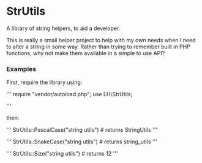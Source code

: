 # StrUtils

A library of string helpers, to aid a developer.

This is really a small helper project to help with my own needs when I need
to alter a string in some way. Rather than trying to remember built in PHP
functions, why not make them available in a simple to use API?


### Examples

First, require the library using:

'''
require "vendor/autoload.php";
use LH\StrUtils;

'''

then:

'''
StrUtils::PascalCase("string utils") # returns StringUtils
'''

'''
StrUtils::SnakeCase("string utils") # returns string_utils
'''

'''
StrUtils::Size("string utils") # returns 12
'''
